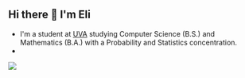 ## Hi there 👋 I'm Eli

- I'm a student at [UVA](https://www.virginia.edu/) studying Computer Science (B.S.) and Mathematics (B.A.) with a Probability and Statistics concentration.
- 

 <img src="https://skillicons.dev/icons?i=git,docker,postgres,prisma,pug,dynamodb,express,figma,firebase,redis,github,html,java,js,linux,md,materialui,nginx,mongodb,mysql,nextjs,nodejs,py,react,redux,tailwind,ts,vscode,kubernetes&perline=14" />

